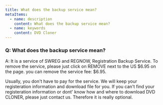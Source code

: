 ```yaml
---
title: What does the backup service mean?
metaItems:
  - name: description
    content: What does the backup service mean?
  - name: keywords
    content: DVD Cloner
---
```


### Q: What does the backup service mean?

A:
It is a service of SWREG and REGNOW, Registration Backup Service. 
To remove the service, please just click on REMOVE next to the US $6.95 on the page.
you can remove the service fee: $6.95.

Usually, you don't have to pay for the service. We will keep your registeration information and download file for you. If you can't find your registeration information or dont' know how and where to download DVD CLONER, please just contact us. Therefore it is really optional.
